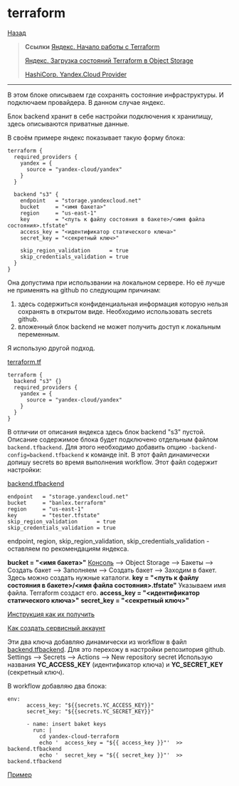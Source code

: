 # terraform
[Назад](https://github.com/BanLex/my_notes/blob/main/terraform/content_config.md)

> **Ссылки**
> [Яндекс. Начало работы с Terraform](https://cloud.yandex.ru/docs/solutions/infrastructure-management/terraform-quickstart)
> 
> [Яндекс. Загрузка состояний Terraform в Object Storage](https://cloud.yandex.ru/docs/solutions/infrastructure-management/terraform-state-storage)
> 
> [HashiCorp. Yandex.Cloud Provider](https://registry.terraform.io/providers/yandex-cloud/yandex/latest/docs)

***
В этом блоке описываем где сохранять состояние инфраструктуры. И подключаем провайдера. В данном случае яндекс.

Блок backend хранит в себе настройки подключения к хранилищу, здесь описываются приватные данные.

В своём примере яндекс показывает такую форму блока:
```
terraform {
  required_providers {
    yandex = {
      source = "yandex-cloud/yandex"
    }
  }

  backend "s3" {
    endpoint   = "storage.yandexcloud.net"
    bucket     = "<имя бакета>"
    region     = "us-east-1"
    key        = "<путь к файлу состояния в бакете>/<имя файла состояния>.tfstate"
    access_key = "<идентификатор статического ключа>"
    secret_key = "<секретный ключ>"

    skip_region_validation      = true
    skip_credentials_validation = true
  }
}
```


Она допустима при использвании на локальном сервере. Но её лучше не применять на github по следующим причинам:
1. здесь содержиться конфиденциальная информация которую нельзя сохранять в открытом виде. Необходимо использовать secrets github.
2. вложенный блок backend не может получить доступ к локальным переменным.

Я использую другой подход.

[terraform.tf](https://github.com/BanLex/example_webapp/blob/main/yandex-cloud-terraform/terraform.tf)
```
terraform {
  backend "s3" {}
  required_providers {
    yandex = {
      source = "yandex-cloud/yandex"
    }
  }
}
```

В отличии от описания яндекса здесь блок backend "s3" пустой. Описание содержимое блока будет подключено отдельным файлом `backend.tfbackend`.
Для этого необходимо добавить опцию `-backend-config=backend.tfbackend` к команде init. В этот файл динамически допишу secrets во время выполнения workflow. Этот файл содержит настройки:

[backend.tfbackend](https://github.com/BanLex/example_webapp/blob/main/yandex-cloud-terraform/backend.tfbackend)

    endpoint   = "storage.yandexcloud.net"
    bucket     = "banlex.terraform"
    region     = "us-east-1"
    key        = "tester.tfstate"
    skip_region_validation      = true
    skip_credentials_validation = true

endpoint, region, skip_region_validation, skip_credentials_validation - оставляем по рекомендациям яндекса.

**bucket = "<имя бакета>"**
[Консоль](https://console.cloud.yandex.ru/) --> Object Storage --> Бакеты --> Создать бакет --> Заполняем --> Создать бакет --> Заходим в бакет. Здесь можно создать нужные каталоги.
**key = "<путь к файлу состояния в бакете>/<имя файла состояния>.tfstate"**
Указываем имя файла. Terraform создаст его. 
**access_key = "<идентификатор статического ключа>"**
**secret_key = "<секретный ключ>"**

[Инструкция как их получить](https://cloud.yandex.ru/docs/iam/operations/sa/create-access-key)

[Как создать сервисный аккаунт](https://cloud.yandex.ru/docs/iam/operations/sa/create)

Эти два ключа добавляю динамически из workflow в файл [backend.tfbackend](https://github.com/BanLex/example_webapp/blob/main/yandex-cloud-terraform/backend.tfbackend).
Для это перехожу в настройки репозитория github.
Settings --> Secrets --> Actions --> New repository secret
Использую названия **YC_ACCESS_KEY** (идентификатор ключа) и **YC_SECRET_KEY** (секретный ключ).

В workflow добавляю два блока:
```
env:
      access_key: "${{secrets.YC_ACCESS_KEY}}"
      secret_key: "${{secrets.YC_SECRET_KEY}}"
```
```
      - name: insert baket keys
        run: |
          cd yandex-cloud-terraform
          echo '  access_key = "${{ access_key }}"'  >> backend.tfbackend 
          echo '  secret_key = "${{ secret_key }}"'  >> backend.tfbackend
```
[Пример](https://github.com/BanLex/example_webapp/blob/main/.github/workflows/Deploy%20infrastructure%20with%20Terraform.yml)
